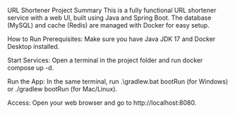 URL Shortener Project Summary
This is a fully functional URL shortener service with a web UI, built using Java and Spring Boot. The database (MySQL) and cache (Redis) are managed with Docker for easy setup.

How to Run
Prerequisites: Make sure you have Java JDK 17 and Docker Desktop installed.

Start Services: Open a terminal in the project folder and run docker compose up -d.

Run the App: In the same terminal, run .\gradlew.bat bootRun (for Windows) or ./gradlew bootRun (for Mac/Linux).

Access: Open your web browser and go to http://localhost:8080.
